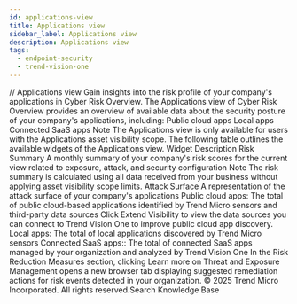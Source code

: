 ```yaml
---
id: applications-view
title: Applications view
sidebar_label: Applications view
description: Applications view
tags:
  - endpoint-security
  - trend-vision-one
---
```


/*<![CDATA[*/ $('#title').html($('meta[name=map-description]').attr('content')); /*]]>*/ Applications view Gain insights into the risk profile of your company's applications in Cyber Risk Overview. The Applications view of Cyber Risk Overview provides an overview of available data about the security posture of your company's applications, including: Public cloud apps Local apps Connected SaaS apps Note The Applications view is only available for users with the Applications asset visibility scope. The following table outlines the available widgets of the Applications view. Widget Description Risk Summary A monthly summary of your company's risk scores for the current view related to exposure, attack, and security configuration Note The risk summary is calculated using all data received from your business without applying asset visibility scope limits. Attack Surface A representation of the attack surface of your company's applications Public cloud apps: The total of public cloud-based applications identified by Trend Micro sensors and third-party data sources Click Extend Visibility to view the data sources you can connect to Trend Vision One to improve public cloud app discovery. Local apps: The total of local applications discovered by Trend Micro sensors Connected SaaS apps:: The total of connected SaaS apps managed by your organization and analyzed by Trend Vision One In the Risk Reduction Measures section, clicking Learn more on Threat and Exposure Management opens a new browser tab displaying suggested remediation actions for risk events detected in your organization. © 2025 Trend Micro Incorporated. All rights reserved.Search Knowledge Base